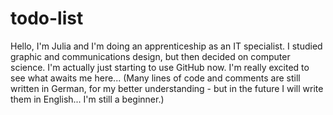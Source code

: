 # todo-list

Hello, 
I'm Julia and I'm doing an apprenticeship as an IT specialist.
I studied graphic and communications design, but then decided on computer science.
I'm actually just starting to use GitHub now.
I'm really excited to see what awaits me here...
(Many lines of code and comments are still written in German, for my better understanding - but in the future I will write them in English... I'm still a beginner.)
